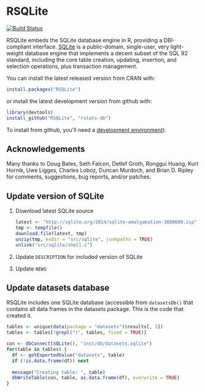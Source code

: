 # RSQLite

[![Build Status](https://travis-ci.org/rstats-db/RSQLite.png?branch=master)](https://travis-ci.org/rstats-db/RSQLite)

RSQLite embeds the SQLite database engine in R, providing a DBI-compliant interface. [SQLite](http://www.sqlite.org) is a public-domain, single-user, very light-weight database engine that implements a decent subset of the SQL 92 standard, including the core table creation, updating, insertion, and selection operations, plus transaction management.

You can install the latest released version from CRAN with:

```r
install.packages("RSQLite")
```

or install the latest development version from github with:

```r
library(devtools)
install_github("RSQLite", "rstats-db")
```

To install from github, you'll need a [development environment](http://www.rstudio.com/ide/docs/packages/prerequisites)).

## Acknowledgements

Many thanks to Doug Bates, Seth Falcon, Detlef Groth, Ronggui Huang,
Kurt Hornik, Uwe Ligges, Charles Loboz, Duncan Murdoch, and Brian
D. Ripley for comments, suggestions, bug reports, and/or patches.

## Update version of SQLite

1.  Download latest SQLite source

    ```r
    latest <- "http://sqlite.org/2014/sqlite-amalgamation-3080600.zip"
    tmp <- tempfile()
    download.file(latest, tmp)
    unzip(tmp, exdir = "src/sqlite", junkpaths = TRUE)
    unlink("src/sqlite/shell.c")
    ```
1.  Update `DESCRIPTION` for included version of SQLite

1.  Update `NEWS`

## Update datasets database

RSQLite includes one SQLite database (accessible from `datasetsDb()` that contains all data frames in the datasets package. This is the code that created it.

```R
tables <- unique(data(package = "datasets")$results[, 3])
tables <- tables[!grepl("(", tables, fixed = TRUE)]

con <- dbConnect(SQLite(), "inst/db/datasets.sqlite")
for(table in tables) {
  df <- getExportedValue("datasets", table)
  if (!is.data.frame(df)) next
  
  message("Creating table: ", table)
  dbWriteTable(con, table, as.data.frame(df), overwrite = TRUE)
}
```
